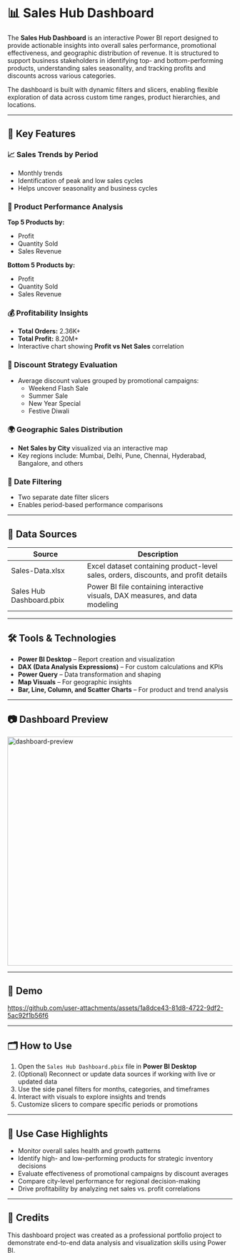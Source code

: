 # 📊 Sales Hub Dashboard

The **Sales Hub Dashboard** is an interactive Power BI report designed to provide actionable insights into overall sales performance, promotional effectiveness, and geographic distribution of revenue. It is structured to support business stakeholders in identifying top- and bottom-performing products, understanding sales seasonality, and tracking profits and discounts across various categories.

The dashboard is built with dynamic filters and slicers, enabling flexible exploration of data across custom time ranges, product hierarchies, and locations.

---

## 🚀 Key Features

### 📈 Sales Trends by Period
- Monthly trends
- Identification of peak and low sales cycles
- Helps uncover seasonality and business cycles

### 🛒 Product Performance Analysis
**Top 5 Products by:**
- Profit
- Quantity Sold
- Sales Revenue

**Bottom 5 Products by:**
- Profit
- Quantity Sold
- Sales Revenue

### 💰 Profitability Insights
- **Total Orders:** 2.36K+
- **Total Profit:** 8.20M+
- Interactive chart showing **Profit vs Net Sales** correlation

### 🎯 Discount Strategy Evaluation
- Average discount values grouped by promotional campaigns:
  - Weekend Flash Sale
  - Summer Sale
  - New Year Special
  - Festive Diwali

### 🌍 Geographic Sales Distribution
- **Net Sales by City** visualized via an interactive map
- Key regions include: Mumbai, Delhi, Pune, Chennai, Hyderabad, Bangalore, and others

### 📅 Date Filtering
- Two separate date filter slicers
- Enables period-based performance comparisons

---

## 🧩 Data Sources

| Source                       | Description                                                                         |
|------------------------------|-------------------------------------------------------------------------------------|
| Sales-Data.xlsx              | Excel dataset containing product-level sales, orders, discounts, and profit details |
| Sales Hub Dashboard.pbix     | Power BI file containing interactive visuals, DAX measures, and data modeling       |

---

## 🛠️ Tools & Technologies

- **Power BI Desktop** – Report creation and visualization
- **DAX (Data Analysis Expressions)** – For custom calculations and KPIs
- **Power Query** – Data transformation and shaping
- **Map Visuals** – For geographic insights
- **Bar, Line, Column, and Scatter Charts** – For product and trend analysis

---

## 📷 Dashboard Preview

<img width="907" height="513" alt="dashboard-preview" src="https://github.com/user-attachments/assets/391b8f07-613e-4e94-989d-c387db713dda" />

---

## 🎥 Demo


https://github.com/user-attachments/assets/1a8dce43-81d8-4722-9df2-5ac92f1b56f6


---

## 🗂️ How to Use

1. Open the `Sales Hub Dashboard.pbix` file in **Power BI Desktop**
2. (Optional) Reconnect or update data sources if working with live or updated data
3. Use the side panel filters for months, categories, and timeframes
4. Interact with visuals to explore insights and trends
5. Customize slicers to compare specific periods or promotions

---

## 📌 Use Case Highlights

- Monitor overall sales health and growth patterns
- Identify high- and low-performing products for strategic inventory decisions
- Evaluate effectiveness of promotional campaigns by discount averages
- Compare city-level performance for regional decision-making
- Drive profitability by analyzing net sales vs. profit correlations

---

## 📎 Credits

This dashboard project was created as a professional portfolio project to demonstrate end-to-end data analysis and visualization skills using Power BI.


